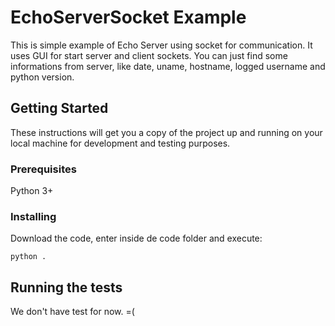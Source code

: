 # EchoServerSocket Example

This is simple example of Echo Server using socket for communication.
It uses GUI for start server and client sockets.
You can just find some informations from server, like date, uname, hostname, logged username and python version.

## Getting Started

These instructions will get you a copy of the project up and running on your local machine for development and testing purposes.

### Prerequisites

Python 3+

### Installing

Download the code, enter inside de code folder and execute:

```
python .
```

## Running the tests

We don't have test for now. =(

